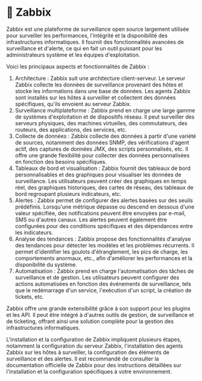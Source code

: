 # 🦓 Zabbix

Zabbix est une plateforme de surveillance open source largement utilisée pour surveiller les performances, l'intégrité et la disponibilité des infrastructures informatiques. Il fournit des fonctionnalités avancées de surveillance et d'alerte, ce qui en fait un outil puissant pour les administrateurs système et les équipes d'exploitation.

Voici les principaux aspects et fonctionnalités de Zabbix :

1. Architecture : Zabbix suit une architecture client-serveur. Le serveur Zabbix collecte les données de surveillance provenant des hôtes et stocke les informations dans une base de données. Les agents Zabbix sont installés sur les hôtes à surveiller et collectent des données spécifiques, qu'ils envoient au serveur Zabbix.
2. Surveillance multiplateforme : Zabbix prend en charge une large gamme de systèmes d'exploitation et de dispositifs réseau. Il peut surveiller des serveurs physiques, des machines virtuelles, des commutateurs, des routeurs, des applications, des services, etc.
3. Collecte de données : Zabbix collecte des données à partir d'une variété de sources, notamment des données SNMP, des vérifications d'agent actif, des captures de données JMX, des scripts personnalisés, etc. Il offre une grande flexibilité pour collecter des données personnalisées en fonction des besoins spécifiques.
4. Tableaux de bord et visualisation : Zabbix fournit des tableaux de bord personnalisables et des graphiques pour visualiser les données de surveillance. Les utilisateurs peuvent créer des graphiques en temps réel, des graphiques historiques, des cartes de réseau, des tableaux de bord regroupant plusieurs indicateurs, etc.
5. Alertes : Zabbix permet de configurer des alertes basées sur des seuils prédéfinis. Lorsqu'une métrique dépasse ou descend en dessous d'une valeur spécifiée, des notifications peuvent être envoyées par e-mail, SMS ou d'autres canaux. Les alertes peuvent également être configurées pour des conditions spécifiques et des dépendances entre les indicateurs.
6. Analyse des tendances : Zabbix propose des fonctionnalités d'analyse des tendances pour détecter les modèles et les problèmes récurrents. Il permet d'identifier les goulots d'étranglement, les pics de charge, les comportements anormaux, etc., afin d'améliorer les performances et la disponibilité du système.
7. Automatisation : Zabbix prend en charge l'automatisation des tâches de surveillance et de gestion. Les utilisateurs peuvent configurer des actions automatisées en fonction des événements de surveillance, tels que le redémarrage d'un service, l'exécution d'un script, la création de tickets, etc.

Zabbix offre une grande extensibilité grâce à son support pour les plugins et les API. Il peut être intégré à d'autres outils de gestion, de surveillance et de ticketing, offrant ainsi une solution complète pour la gestion des infrastructures informatiques.

L'installation et la configuration de Zabbix impliquent plusieurs étapes, notamment la configuration du serveur Zabbix, l'installation des agents Zabbix sur les hôtes à surveiller, la configuration des éléments de surveillance et des alertes. Il est recommandé de consulter la documentation officielle de Zabbix pour des instructions détaillées sur l'installation et la configuration spécifiques à votre environnement.
